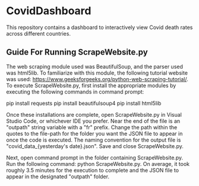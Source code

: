 # CovidDashboard
This repository contains a dashboard to interactively view Covid death rates across different countries.

## Guide For Running ScrapeWebsite.py
The web scraping module used was BeautifulSoup, and the parser used was html5lib. To familiarize with this module, the following tutorial website was used: https://www.geeksforgeeks.org/python-web-scraping-tutorial/. To execute ScrapeWebsite.py, first install the appropriate modules by executing the following commands in command prompt:

  pip install requests
  pip install beautifulsoup4
  pip install html5lib

Once these installations are complete, open ScrapeWebsite.py in Visual Studio Code, or whichever IDE you prefer. Near the end of the file is an "outpath" string variable with a "fr" prefix. Change the path within the quotes to the file-path for the folder you want the JSON file to appear in once the code is executed. The naming convention for the output file is "covid_data_{yesterday's date}.json". Save and close ScrapeWebsite.py.

Next, open command prompt in the folder containing ScrapeWebsite.py. Run the following command: python ScrapeWebsite.py. On average, it took roughly 3.5 minutes for the execution to complete and the JSON file to appear in the designated "outpath" folder.
